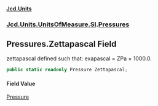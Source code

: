 #### [Jcd.Units](index 'index')
### [Jcd.Units.UnitsOfMeasure.SI](Jcd.Units.UnitsOfMeasure.SI 'Jcd.Units.UnitsOfMeasure.SI').[Pressures](Pressures 'Jcd.Units.UnitsOfMeasure.SI.Pressures')

## Pressures.Zettapascal Field

zettapascal defined such that: exapascal = ZPa × 1000.0.

```csharp
public static readonly Pressure Zettapascal;
```

#### Field Value
[Pressure](Pressure 'Jcd.Units.UnitTypes.Pressure')
